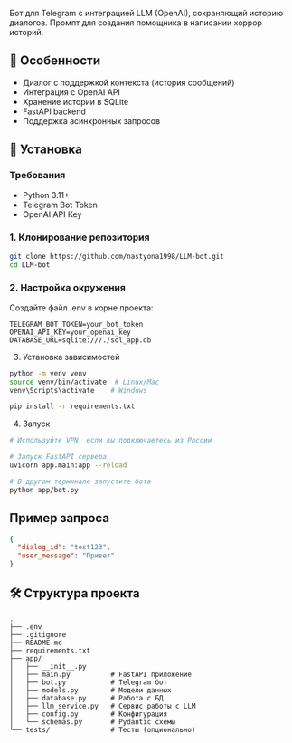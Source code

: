 Бот для Telegram с интеграцией LLM (OpenAI), сохраняющий историю диалогов. Промпт для создания помощника в написании хоррор историй.

## 📌 Особенности
- Диалог с поддержкой контекста (история сообщений)
- Интеграция с OpenAI API
- Хранение истории в SQLite
- FastAPI backend
- Поддержка асинхронных запросов

## 🚀 Установка

### Требования
- Python 3.11+
- Telegram Bot Token
- OpenAI API Key

### 1. Клонирование репозитория
```bash
git clone https://github.com/nastyona1998/LLM-bot.git
cd LLM-bot
```

### 2. Настройка окружения
Создайте файл .env в корне проекта:

```env
TELEGRAM_BOT_TOKEN=your_bot_token
OPENAI_API_KEY=your_openai_key
DATABASE_URL=sqlite:///./sql_app.db
```

3. Установка зависимостей
```bash
python -m venv venv
source venv/bin/activate  # Linux/Mac
venv\Scripts\activate    # Windows

pip install -r requirements.txt
```

4. Запуск
```bash
# Используйте VPN, если вы подключаетесь из России

# Запуск FastAPI сервера
uvicorn app.main:app --reload

# В другом терминале запустите бота
python app/bot.py
```

## Пример запроса

```json
{
  "dialog_id": "test123",
  "user_message": "Привет"
}
```

## 🛠️ Структура проекта

```
.
├── .env
├── .gitignore
├── README.md
├── requirements.txt
├── app/
│   ├── __init__.py
│   ├── main.py          # FastAPI приложение
│   ├── bot.py           # Telegram бот
│   ├── models.py        # Модели данных
│   ├── database.py      # Работа с БД
│   ├── llm_service.py   # Сервис работы с LLM
│   ├── config.py        # Конфигурация
│   └── schemas.py       # Pydantic схемы
└── tests/               # Тесты (опционально)
```